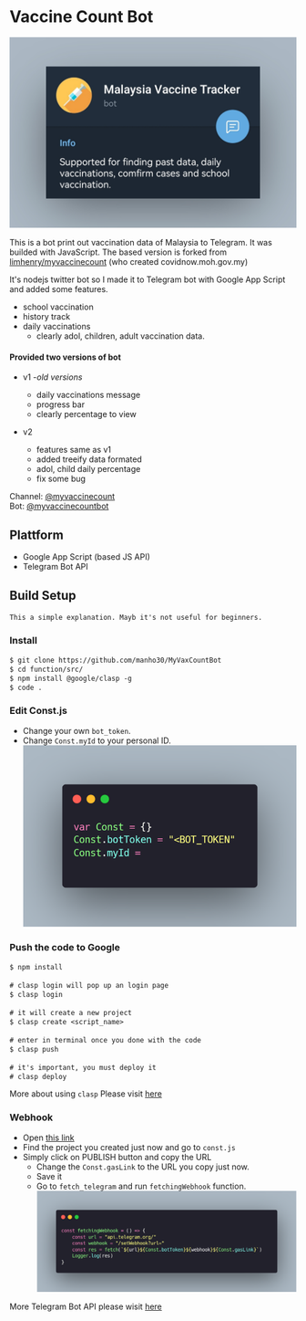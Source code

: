 # Vaccine Count Bot
![](/assets/bot.jpg)

This is a bot print out vaccination data of Malaysia to Telegram. 
It was builded with JavaScript. The based version is forked from [limhenry/myvaccinecount](https://github.com/limhenry/myvaccinecount) (who created covidnow.moh.gov.my)

It's nodejs twitter bot so I made it to Telegram bot with Google App Script and added some features. 
- school vaccination 
- history track 
- daily vaccinations 
  - clearly adol, children, adult vaccination data. 

#### Provided two versions of bot 
- v1
  -_old versions_
  - daily vaccinations message 
  - progress bar
  - clearly percentage to view

- v2
  - features same as v1
  - added treeify data formated
  - adol, child daily percentage
  - fix some bug


Channel: [@myvaccinecount](https://t.me/myvaccinecount)<br>
Bot: [@myvaccinecountbot](https://t.me/myvaccinecountbot) 

## Plattform
- Google App Script (based JS API)
- Telegram Bot API

## Build Setup
```
This a simple explanation. Mayb it's not useful for beginners.
```

### Install 
```
$ git clone https://github.com/manho30/MyVaxCountBot
$ cd function/src/
$ npm install @google/clasp -g
$ code . 
```

### Edit Const.js

- Change your own `bot_token`.
- Change `Const.myId` to your personal ID.
![](/assets/const.png)

### Push the code to Google

```
$ npm install 

# clasp login will pop up an login page 
$ clasp login 

# it will create a new project
$ clasp create <script_name> 

# enter in terminal once you done with the code
$ clasp push

# it's important, you must deploy it 
# clasp deploy
```
More about using `clasp` Please visit [here](https://developers.google.com/apps-script/guides/clasp)
### Webhook
- Open [this link](https://script.google.com/home/)
- Find the project you created just now and go to `const.js`
- Simply click on PUBLISH button and copy the URL
   - Change the `Const.gasLink` to the URL you copy just now. 
   - Save it
   - Go to `fetch_telegram` and run `fetchingWebhook` function.
   ![](/assets/webhook.png)

More Telegram Bot API please wisit [here](https://core.telegram.org/bots/api)
